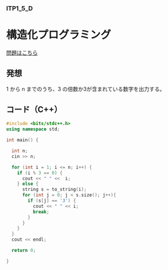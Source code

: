 ### ITP1_5_D

# 構造化プログラミング

  [問題はこちら](https://onlinejudge.u-aizu.ac.jp/courses/lesson/2/ITP1/5/ITP1_5_D)


## 発想

  1 から n までのうち、3 の倍数か3が含まれている数字を出力する。<br>


## コード（C++）

```cpp
#include <bits/stdc++.h>
using namespace std;

int main() {

  int n;
  cin >> n;

  for (int i = 1; i <= n; i++) {
    if (i % 3 == 0) {
      cout << " " <<  i;
    } else {
      string s = to_string(i);
      for (int j = 0; j < s.size(); j++){
        if (s[j] == '3') {
          cout << " " << i;
          break;
        }
      }
    }
  }
  cout << endl;

  return 0;

}
```
